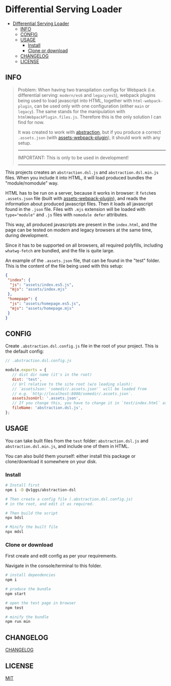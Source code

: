 # Differential Serving Loader

- [Differential Serving Loader](#differential-serving-loader)
	- [INFO](#info)
	- [CONFIG](#config)
	- [USAGE](#usage)
		- [Install](#install)
		- [Clone or download](#clone-or-download)
	- [CHANGELOG](#changelog)
	- [LICENSE](#license)

## INFO

> Problem: When having two transpilation configs for Webpack (i.e. differential serving: `modern/es6` and `legacy/es5`), webpack plugins being used to load javascript into HTML, together with `html-webpack-plugin`, can be used only with one configuration (either `main` or `legacy`). The same stands for the manipulation with `htmlWebpackPlugin.files.js`. Therefore this is the only solution I can find for now.
>
> It was created to work with [abstraction](https://github.com/v1ggs/abstraction), but if you produce a correct `.assets.json` (with [assets-webpack-plugin](https://www.npmjs.com/package/assets-webpack-plugin)), it should work with any setup.
>
> ---
> IMPORTANT: This is only to be used in development!
> ___

This projects creates an `abstraction.dsl.js` and `abstraction.dsl.min.js` files. When you include it into HTML, it will load produced bundles the "module/nomodule" way.

HTML has to be run on a server, because it works in browser: it `fetch`es `.assets.json` file (built with [assets-webpack-plugin](https://www.npmjs.com/package/assets-webpack-plugin)), and reads the information about produced javascript files. Then it loads all javascript found in the `.json` file. Files with `.mjs` extension will be loaded with `type="module"` and `.js` files with `nomodule defer` attributes.

This way, all produced javascripts are present in the `index.html`, and the page can be tested on modern and legacy browsers at the same time, during development.

Since it has to be supported on all browsers, all required polyfills, including `whatwg-fetch` are bundled, and the file is quite large.

An example of the `.assets.json` file, that can be found in the "test" folder. This is the content of the file being used with this setup:

```json
{
 "index": {
  "js": "assets/index.es5.js",
  "mjs": "assets/index.mjs"
 },
 "homepage": {
  "js": "assets/homepage.es5.js",
  "mjs": "assets/homepage.mjs"
 }
}
```

## CONFIG

Create `.abstraction.dsl.config.js` file in the root of your project. This is the default config:

```js
// .abstraction.dsl.config.js

module.exports = {
   // dist dir name (it's in the root)
   dist: 'test',
   // Url relative to the site root (w/o leading slash):
   // `assetsJson: 'somedir/.assets.json'` will be loaded from
   // e.g. `http://localhost:8080/somedir/.assets.json`.
   assetsJsonUrl: '.assets.json',
   // If you change this, you have to change it in `test/index.html` as well.
   fileName: 'abstraction.dsl.js',
};
```

## USAGE

You can take built files from the `test` folder: `abstraction.dsl.js` and `abstraction.dsl.min.js`, and include one of them in HTML.

You can also build them yourself: either install this package or clone/download it somewhere on your disk.

### Install

```sh
# Install first
npm i -D @v1ggs/abstraction-dsl

# Then create a config file (.abstraction.dsl.config.js)
# in the root, and edit it as required.

# Then build the script
npx bdsl

# Minify the built file
npx mdsl
```

### Clone or download

First create and edit config as per your requirements.

Navigate in the console/terminal to this folder.

```sh
# install dependencies
npm i

# produce the bundle
npm start

# open the test page in browser
npm test

# minify the bundle
npm run min
```

## CHANGELOG

[CHANGELOG](CHANGELOG.md)

## LICENSE

[MIT](LICENSE)
